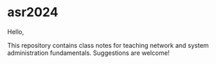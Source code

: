 # asr2024

Hello,

This repository contains class notes for teaching network and system administration fundamentals. Suggestions are welcome!
